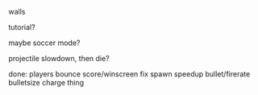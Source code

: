 walls

tutorial?

maybe soccer mode?

projectile slowdown, then die?

done:
players bounce
score/winscreen
fix spawn
speedup bullet/firerate
bulletsize charge thing
